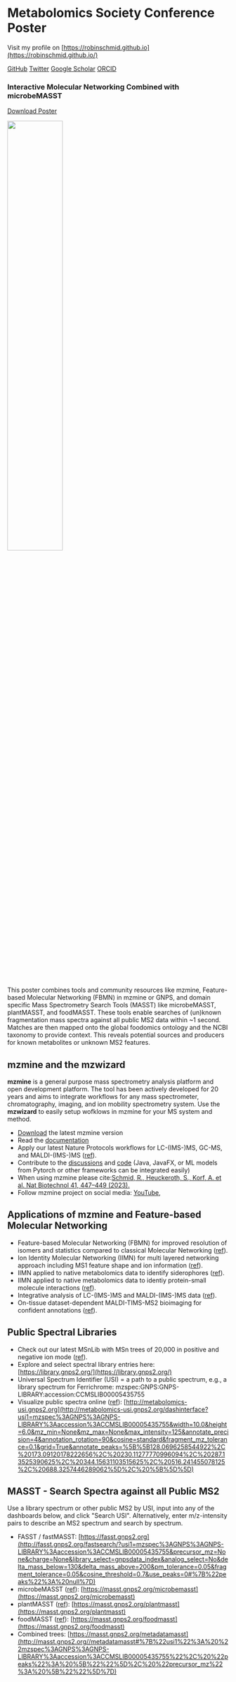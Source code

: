 # Metabolomics Society Conference Poster 

Visit my profile on [https://robinschmid.github.io](https://robinschmid.github.io/)

[GitHub](https://github.com/robinschmid) [Twitter](https://twitter.com/rschmid1789) [Google Scholar](https://scholar.google.com/citations?user=fck2VigAAAAJ&hl=en&oi=ao) [ORCID](https://orcid.org/0000-0003-0922-3887)


### Interactive Molecular Networking Combined with microbeMASST

[Download Poster](2024_robin_schmid_metabolomics_poster.png?raw=true)

<a href="2024_robin_schmid_metabolomics_poster.png?raw=true"><img src="2024_robin_schmid_metabolomics_poster.png" width="50%"></a>

This poster combines tools and community resources like mzmine, Feature-based Molecular Networking (FBMN) in mzmine or GNPS, and domain specific Mass Spectrometry Search Tools (MASST) like microbeMASST, plantMASST, and foodMASST. These tools enable searches of (un)known fragmentation mass spectra against all public MS2 data within ~1 second. Matches are then mapped onto the global foodomics ontology and the NCBI taxonomy to provide context. This  reveals potential sources and producers for known metabolites or unknown MS2 features.   



## mzmine and the mzwizard

**mzmine** is a general purpose mass spectrometry analysis platform and open development platform. The tool has been actively developed for 20 years and aims to integrate workflows for any mass spectrometer, chromatography, imaging, and ion mobility spectrometry system. Use the **mzwizard** to easily setup wofklows in mzmine for your MS system and method.      

- [Download](https://github.com/mzmine/mzmine/releases/latest) the latest mzmine version
- Read the [documentation](https://mzmine.github.io/mzmine_documentation/)
- Apply our latest Nature Protocols workflows for LC-(IMS-)MS, GC-MS, and MALDI-(IMS-)MS ([ref](http://dx.doi.org/10.1038/s41596-024-00996-y)). 
- Contribute to the [discussions](https://github.com/mzmine/mzmine/issues) and [code](https://mzmine.github.io/mzmine_documentation/contribute_intellij.html) (Java, JavaFX, or ML models from Pytorch or other frameworks can be integrated easily)
- When using mzmine please cite:[Schmid, R., Heuckeroth, S., Korf, A. et al. Nat Biotechnol 41, 447–449 (2023).](https://www.nature.com/articles/s41587-023-01690-2)
- Follow mzmine project on social media: [YouTube](https://www.youtube.com/@mzmineproject/playlists), 

## Applications of mzmine and Feature-based Molecular Networking

- Feature-based Molecular Networking (FBMN) for improved resolution of isomers and statistics compared to classical Molecular Networking ([ref](http://dx.doi.org/10.1038/s41592-020-0933-6)).
- Ion Identity Molecular Networking (IIMN) for multi layered networking approach including MS1 feature shape and ion information ([ref](http://dx.doi.org/10.1038/s41467-021-23953-9)).
- IIMN applied to native metabolomics data to identify siderophores ([ref](http://dx.doi.org/10.1038/s41557-021-00803-1)).
- IIMN applied to native metabolomics data to identiy protein-small molecule interactions ([ref](http://dx.doi.org/10.1038/s41467-022-32016-6)).
- Integrative analysis of LC-(IMS-)MS and MALDI-(IMS-)MS data ([ref](http://dx.doi.org/10.1038/s41587-023-01690-2)).
- On-tissue dataset-dependent MALDI-TIMS-MS2 bioimaging for confident annotations ([ref](http://dx.doi.org/10.1038/s41467-023-43298-9)).


## Public Spectral Libraries

- Check out our latest MSnLib with MSn trees of 20,000 in positive and negative ion mode ([ref](https://chemrxiv.org/engage/chemrxiv/article-details/663ccc0a91aefa6ce19236c2)). 
- Explore and select spectral library entries here: [https://library.gnps2.org/](https://library.gnps2.org/)
- Universal Spectrum Identifier (USI) = a path to a public spectrum, e.g., a library spectrum for Ferrichrome: mzspec:GNPS:GNPS-LIBRARY:accession:CCMSLIB00005435755
- Visualize public spectra online ([ref](https://www.biorxiv.org/content/10.1101/2020.05.09.086066v2.abstract)): [http://metabolomics-usi.gnps2.org](http://metabolomics-usi.gnps2.org/dashinterface?usi1=mzspec%3AGNPS%3AGNPS-LIBRARY%3Aaccession%3ACCMSLIB00005435755&width=10.0&height=6.0&mz_min=None&mz_max=None&max_intensity=125&annotate_precision=4&annotation_rotation=90&cosine=standard&fragment_mz_tolerance=0.1&grid=True&annotate_peaks=%5B%5B128.0696258544922%2C%20173.09120178222656%2C%20230.11277770996094%2C%20287.13525390625%2C%20344.15631103515625%2C%20516.241455078125%2C%20688.3257446289062%5D%2C%20%5B%5D%5D)

## MASST - Search Spectra against all Public MS2

Use a library spectrum or other public MS2 by USI, input into any of the dashboards below, and click "Search USI". Alternatively, enter m/z-intensity pairs to describe an MS2 spectrum and search by spectrum.

- FASST / fastMASST: [https://fasst.gnps2.org](http://fasst.gnps2.org/fastsearch/?usi1=mzspec%3AGNPS%3AGNPS-LIBRARY%3Aaccession%3ACCMSLIB00005435755&precursor_mz=None&charge=None&library_select=gnpsdata_index&analog_select=No&delta_mass_below=130&delta_mass_above=200&pm_tolerance=0.05&fragment_tolerance=0.05&cosine_threshold=0.7&use_peaks=0#%7B%22peaks%22%3A%20null%7D)
- microbeMASST ([ref](http://dx.doi.org/10.1038/s41564-023-01575-9)): [https://masst.gnps2.org/microbemasst](https://masst.gnps2.org/microbemasst)
- plantMASST ([ref](https://www.ncbi.nlm.nih.gov/pmc/articles/PMC11118438/)): [https://masst.gnps2.org/plantmasst](https://masst.gnps2.org/plantmasst)
- foodMASST ([ref](http://dx.doi.org/10.1038/s41538-022-00137-3)): [https://masst.gnps2.org/foodmasst](https://masst.gnps2.org/foodmasst)
- Combined trees: [https://masst.gnps2.org/metadatamasst](http://masst.gnps2.org//metadatamasst#%7B%22usi1%22%3A%20%22mzspec%3AGNPS%3AGNPS-LIBRARY%3Aaccession%3ACCMSLIB00005435755%22%2C%20%22peaks%22%3A%20%5B%22%22%5D%2C%20%22precursor_mz%22%3A%20%5B%22%22%5D%7D)

